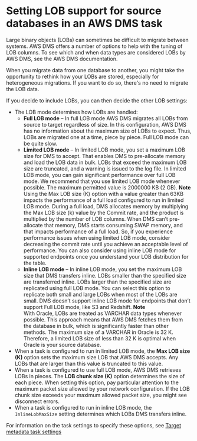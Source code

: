 # Setting LOB support for source databases in an AWS DMS task<a name="CHAP_Tasks.LOBSupport"></a>

Large binary objects \(LOBs\) can sometimes be difficult to migrate between systems\. AWS DMS offers a number of options to help with the tuning of LOB columns\. To see which and when data types are considered LOBs by AWS DMS, see the AWS DMS documentation\.

When you migrate data from one database to another, you might take the opportunity to rethink how your LOBs are stored, especially for heterogeneous migrations\. If you want to do so, there's no need to migrate the LOB data\.

If you decide to include LOBs, you can then decide the other LOB settings:
+ The LOB mode determines how LOBs are handled:
  + **Full LOB mode** – In full LOB mode AWS DMS migrates all LOBs from source to target regardless of size\. In this configuration, AWS DMS has no information about the maximum size of LOBs to expect\. Thus, LOBs are migrated one at a time, piece by piece\. Full LOB mode can be quite slow\.
  + **Limited LOB mode** – In limited LOB mode, you set a maximum LOB size for DMS to accept\. That enables DMS to pre\-allocate memory and load the LOB data in bulk\. LOBs that exceed the maximum LOB size are truncated, and a warning is issued to the log file\. In limited LOB mode, you can gain significant performance over full LOB mode\. We recommend that you use limited LOB mode whenever possible\. The maximum permitted value is 2000000 KB \(2 GB\)\.
**Note**  
Using the Max LOB size \(K\) option with a value greater than 63KB impacts the performance of a full load configured to run in limited LOB mode\. During a full load, DMS allocates memory by multiplying the Max LOB size \(k\) value by the Commit rate, and the product is multiplied by the number of LOB columns\. When DMS can’t pre\-allocate that memory, DMS starts consuming SWAP memory, and that impacts performance of a full load\. So, if you experience performance issues when using limited LOB mode, consider decreasing the commit rate until you achieve an acceptable level of performance\. You can also consider using inline LOB mode for supported endpoints once you understand your LOB distribution for the table\. 
  + **Inline LOB mode** – In inline LOB mode, you set the maximum LOB size that DMS transfers inline\. LOBs smaller than the specified size are transferred inline\. LOBs larger than the specified size are replicated using full LOB mode\. You can select this option to replicate both small and large LOBs when most of the LOBs are small\. DMS doesn’t support inline LOB mode for endpoints that don’t support Full LOB mode, like S3 and Redshift\.
**Note**  
With Oracle, LOBs are treated as VARCHAR data types whenever possible\. This approach means that AWS DMS fetches them from the database in bulk, which is significantly faster than other methods\. The maximum size of a VARCHAR in Oracle is 32 K\. Therefore, a limited LOB size of less than 32 K is optimal when Oracle is your source database\.
+ When a task is configured to run in limited LOB mode, the **Max LOB size \(K\)** option sets the maximum size LOB that AWS DMS accepts\. Any LOBs that are larger than this value is truncated to this value\.
+ When a task is configured to use full LOB mode, AWS DMS retrieves LOBs in pieces\. The **LOB chunk size \(K\)** option determines the size of each piece\. When setting this option, pay particular attention to the maximum packet size allowed by your network configuration\. If the LOB chunk size exceeds your maximum allowed packet size, you might see disconnect errors\.
+ When a task is configured to run in inline LOB mode, the `InlineLobMaxSize` setting determines which LOBs DMS transfers inline\.

For information on the task settings to specify these options, see [Target metadata task settings](CHAP_Tasks.CustomizingTasks.TaskSettings.TargetMetadata.md)